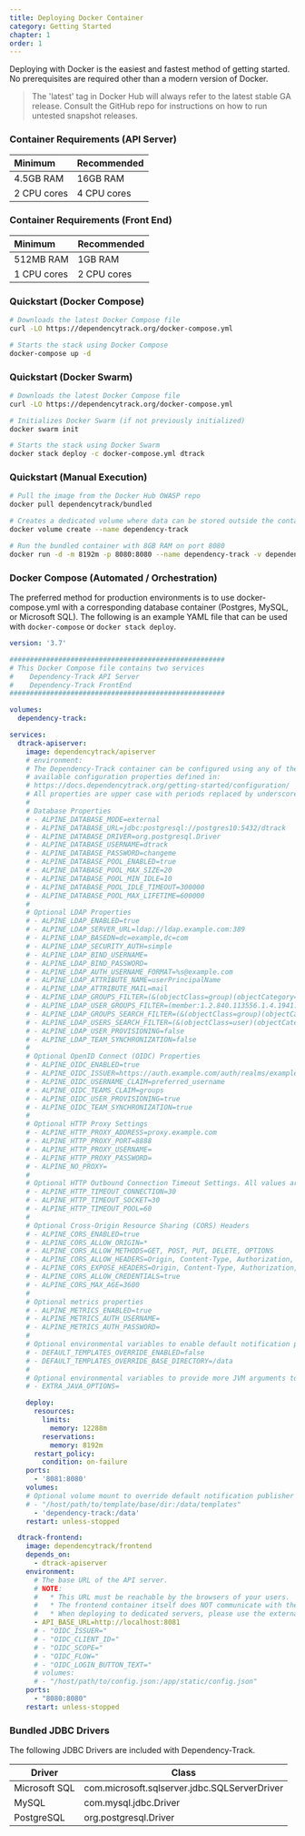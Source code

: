 ```yaml
---
title: Deploying Docker Container
category: Getting Started
chapter: 1
order: 1
---
```


Deploying with Docker is the easiest and fastest method of getting started. No prerequisites are required
other than a modern version of Docker.

> The 'latest' tag in Docker Hub will always refer to the latest stable GA release. Consult the GitHub repo
> for instructions on how to run untested snapshot releases.

### Container Requirements (API Server)

| Minimum     | Recommended |
| :---------- | :---------- |
| 4.5GB RAM   | 16GB RAM    |
| 2 CPU cores | 4 CPU cores |

### Container Requirements (Front End)

| Minimum     | Recommended |
| :---------- | :---------- |
| 512MB RAM   | 1GB RAM    |
| 1 CPU cores | 2 CPU cores |

### Quickstart (Docker Compose)

```bash
# Downloads the latest Docker Compose file
curl -LO https://dependencytrack.org/docker-compose.yml

# Starts the stack using Docker Compose
docker-compose up -d
```

### Quickstart (Docker Swarm)

```bash
# Downloads the latest Docker Compose file
curl -LO https://dependencytrack.org/docker-compose.yml

# Initializes Docker Swarm (if not previously initialized)
docker swarm init

# Starts the stack using Docker Swarm
docker stack deploy -c docker-compose.yml dtrack
```

### Quickstart (Manual Execution)

```bash
# Pull the image from the Docker Hub OWASP repo
docker pull dependencytrack/bundled

# Creates a dedicated volume where data can be stored outside the container
docker volume create --name dependency-track

# Run the bundled container with 8GB RAM on port 8080
docker run -d -m 8192m -p 8080:8080 --name dependency-track -v dependency-track:/data dependencytrack/bundled
```

### Docker Compose (Automated / Orchestration)

The preferred method for production environments is to use docker-compose.yml with a corresponding
database container (Postgres, MySQL, or Microsoft SQL). The following is an example YAML file that
can be used with `docker-compose` or `docker stack deploy`.

```yaml
version: '3.7'

#####################################################
# This Docker Compose file contains two services
#    Dependency-Track API Server
#    Dependency-Track FrontEnd
#####################################################

volumes:
  dependency-track:

services:
  dtrack-apiserver:
    image: dependencytrack/apiserver
    # environment:
    # The Dependency-Track container can be configured using any of the
    # available configuration properties defined in:
    # https://docs.dependencytrack.org/getting-started/configuration/
    # All properties are upper case with periods replaced by underscores.
    #
    # Database Properties
    # - ALPINE_DATABASE_MODE=external
    # - ALPINE_DATABASE_URL=jdbc:postgresql://postgres10:5432/dtrack
    # - ALPINE_DATABASE_DRIVER=org.postgresql.Driver
    # - ALPINE_DATABASE_USERNAME=dtrack
    # - ALPINE_DATABASE_PASSWORD=changeme
    # - ALPINE_DATABASE_POOL_ENABLED=true
    # - ALPINE_DATABASE_POOL_MAX_SIZE=20
    # - ALPINE_DATABASE_POOL_MIN_IDLE=10
    # - ALPINE_DATABASE_POOL_IDLE_TIMEOUT=300000
    # - ALPINE_DATABASE_POOL_MAX_LIFETIME=600000
    #
    # Optional LDAP Properties
    # - ALPINE_LDAP_ENABLED=true
    # - ALPINE_LDAP_SERVER_URL=ldap://ldap.example.com:389
    # - ALPINE_LDAP_BASEDN=dc=example,dc=com
    # - ALPINE_LDAP_SECURITY_AUTH=simple
    # - ALPINE_LDAP_BIND_USERNAME=
    # - ALPINE_LDAP_BIND_PASSWORD=
    # - ALPINE_LDAP_AUTH_USERNAME_FORMAT=%s@example.com
    # - ALPINE_LDAP_ATTRIBUTE_NAME=userPrincipalName
    # - ALPINE_LDAP_ATTRIBUTE_MAIL=mail
    # - ALPINE_LDAP_GROUPS_FILTER=(&(objectClass=group)(objectCategory=Group))
    # - ALPINE_LDAP_USER_GROUPS_FILTER=(member:1.2.840.113556.1.4.1941:={USER_DN})
    # - ALPINE_LDAP_GROUPS_SEARCH_FILTER=(&(objectClass=group)(objectCategory=Group)(cn=*{SEARCH_TERM}*))
    # - ALPINE_LDAP_USERS_SEARCH_FILTER=(&(objectClass=user)(objectCategory=Person)(cn=*{SEARCH_TERM}*))
    # - ALPINE_LDAP_USER_PROVISIONING=false
    # - ALPINE_LDAP_TEAM_SYNCHRONIZATION=false
    #
    # Optional OpenID Connect (OIDC) Properties
    # - ALPINE_OIDC_ENABLED=true
    # - ALPINE_OIDC_ISSUER=https://auth.example.com/auth/realms/example
    # - ALPINE_OIDC_USERNAME_CLAIM=preferred_username
    # - ALPINE_OIDC_TEAMS_CLAIM=groups
    # - ALPINE_OIDC_USER_PROVISIONING=true
    # - ALPINE_OIDC_TEAM_SYNCHRONIZATION=true
    #
    # Optional HTTP Proxy Settings
    # - ALPINE_HTTP_PROXY_ADDRESS=proxy.example.com
    # - ALPINE_HTTP_PROXY_PORT=8888
    # - ALPINE_HTTP_PROXY_USERNAME=
    # - ALPINE_HTTP_PROXY_PASSWORD=
    # - ALPINE_NO_PROXY=
    #
    # Optional HTTP Outbound Connection Timeout Settings. All values are in seconds.
    # - ALPINE_HTTP_TIMEOUT_CONNECTION=30
    # - ALPINE_HTTP_TIMEOUT_SOCKET=30
    # - ALPINE_HTTP_TIMEOUT_POOL=60
    #
    # Optional Cross-Origin Resource Sharing (CORS) Headers
    # - ALPINE_CORS_ENABLED=true
    # - ALPINE_CORS_ALLOW_ORIGIN=*
    # - ALPINE_CORS_ALLOW_METHODS=GET, POST, PUT, DELETE, OPTIONS
    # - ALPINE_CORS_ALLOW_HEADERS=Origin, Content-Type, Authorization, X-Requested-With, Content-Length, Accept, Origin, X-Api-Key, X-Total-Count, *
    # - ALPINE_CORS_EXPOSE_HEADERS=Origin, Content-Type, Authorization, X-Requested-With, Content-Length, Accept, Origin, X-Api-Key, X-Total-Count
    # - ALPINE_CORS_ALLOW_CREDENTIALS=true
    # - ALPINE_CORS_MAX_AGE=3600
    #
    # Optional metrics properties
    # - ALPINE_METRICS_ENABLED=true
    # - ALPINE_METRICS_AUTH_USERNAME=
    # - ALPINE_METRICS_AUTH_PASSWORD=
    #
    # Optional environmental variables to enable default notification publisher templates override and set the base directory to search for templates
    # - DEFAULT_TEMPLATES_OVERRIDE_ENABLED=false
    # - DEFAULT_TEMPLATES_OVERRIDE_BASE_DIRECTORY=/data
    #
    # Optional environmental variables to provide more JVM arguments to the API Server JVM, i.e. "-XX:ActiveProcessorCount=8
    # - EXTRA_JAVA_OPTIONS=

    deploy:
      resources:
        limits:
          memory: 12288m
        reservations:
          memory: 8192m
      restart_policy:
        condition: on-failure
    ports:
      - '8081:8080'
    volumes:
    # Optional volume mount to override default notification publisher templates
    # - "/host/path/to/template/base/dir:/data/templates"
      - 'dependency-track:/data'
    restart: unless-stopped

  dtrack-frontend:
    image: dependencytrack/frontend
    depends_on:
      - dtrack-apiserver
    environment:
      # The base URL of the API server.
      # NOTE:
      #   * This URL must be reachable by the browsers of your users.
      #   * The frontend container itself does NOT communicate with the API server directly, it just serves static files.
      #   * When deploying to dedicated servers, please use the external IP or domain of the API server.
      - API_BASE_URL=http://localhost:8081
      # - "OIDC_ISSUER="
      # - "OIDC_CLIENT_ID="
      # - "OIDC_SCOPE="
      # - "OIDC_FLOW="
      # - "OIDC_LOGIN_BUTTON_TEXT="
      # volumes:
      # - "/host/path/to/config.json:/app/static/config.json"
    ports:
      - "8080:8080"
    restart: unless-stopped
```

### Bundled JDBC Drivers

The following JDBC Drivers are included with Dependency-Track.

| Driver        | Class                                        |
| ------------- | -------------------------------------------- |
| Microsoft SQL | com.microsoft.sqlserver.jdbc.SQLServerDriver |
| MySQL         | com.mysql.jdbc.Driver                        |
| PostgreSQL    | org.postgresql.Driver                        |
